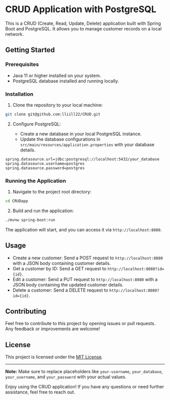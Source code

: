 # CRUD Application with PostgreSQL

This is a CRUD (Create, Read, Update, Delete) application built with Spring Boot and PostgreSQL. It allows you to manage customer records on a local network.

## Getting Started

### Prerequisites

- Java 11 or higher installed on your system.
- PostgreSQL database installed and running locally.

### Installation

1. Clone the repository to your local machine:

```bash
git clone git@github.com:lliill22/CRUD.git
```

2. Configure PostgreSQL:

   - Create a new database in your local PostgreSQL instance.
   - Update the database configurations in `src/main/resources/application.properties` with your database details.

```properties
spring.datasource.url=jdbc:postgresql://localhost:5432/your_database
spring.datasource.username=postgres
spring.datasource.password=postgres
```

### Running the Application

1. Navigate to the project root directory:

```bash
cd CRUDapp
```

2. Build and run the application:

```bash
./mvnw spring-boot:run
```

The application will start, and you can access it via `http://localhost:8080`.

## Usage

- Create a new customer: Send a POST request to `http://localhost:8080` with a JSON body containing customer details.
- Get a customer by ID: Send a GET request to `http://localhost:8080?id={id}`.
- Edit a customer: Send a PUT request to `http://localhost:8080` with a JSON body containing the updated customer details.
- Delete a customer: Send a DELETE request to `http://localhost:8080?id={id}`.

## Contributing

Feel free to contribute to this project by opening issues or pull requests. Any feedback or improvements are welcome!

## License

This project is licensed under the [MIT License](LICENSE).

---

**Note:** Make sure to replace placeholders like `your-username`, `your_database`, `your_username`, and `your_password` with your actual values.

Enjoy using the CRUD application! If you have any questions or need further assistance, feel free to reach out.
